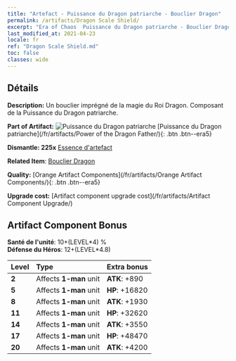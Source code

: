 ```yaml
---
title: "Artefact - Puissance du Dragon patriarche - Bouclier Dragon"
permalink: /artifacts/Dragon Scale Shield/
excerpt: "Era of Chaos  Puissance du Dragon patriarche - Bouclier Dragon. Un bouclier imprégné de la magie du Roi Dragon. Composant de la Puissance du Dragon patriarche."
last_modified_at: 2021-04-23
locale: fr
ref: "Dragon Scale Shield.md"
toc: false
classes: wide
---
```




## Détails

 **Description:** Un bouclier imprégné de la magie du Roi Dragon. Composant de la Puissance du Dragon patriarche.

 **Part of Artifact:** ![Puissance du Dragon patriarche](/images/t/icon_artifact_40.png) [Puissance du Dragon patriarche](/fr/artifacts/Power of the Dragon Father/){: .btn .btn--era5}

 **Dismantle: 225x** [Essence d'artefact](/ItemsFR/con_905/)

 **Related Item**: [Bouclier Dragon](/ItemsFR/art_144/)

 **Quality:** [Orange Artifact Components](/fr/artifacts/Orange Artifact Components/){: .btn .btn--era5}

 **Upgrade cost:** [Artifact component upgrade cost](/fr/artifacts/Artifact Component Upgrade/)

## Artifact Component Bonus

  **Santé de l'unité**: 10+(LEVEL\*4) %<br/>**Défense du Héros**: 12+(LEVEL\*4.8)

  |  Level  | Type |    Extra bonus  | 
  |:--------|:-----|:----------------| 
  | **2** | Affects **1-man** unit | **ATK**: +890 | 
  | **5** | Affects **1-man** unit | **HP**: +16820 | 
  | **8** | Affects **1-man** unit | **ATK**: +1930 | 
  | **11** | Affects **1-man** unit | **HP**: +32620 | 
  | **14** | Affects **1-man** unit | **ATK**: +3550 | 
  | **17** | Affects **1-man** unit | **HP**: +48470 | 
  | **20** | Affects **1-man** unit | **ATK**: +4200 | 

